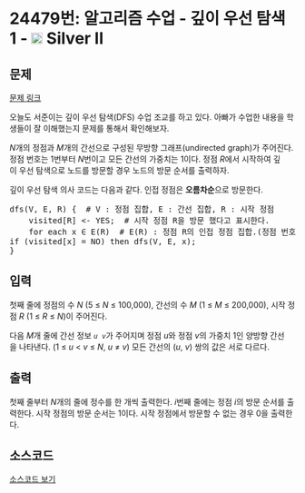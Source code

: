 # 24479번: 알고리즘 수업 - 깊이 우선 탐색 1 - <img src="https://static.solved.ac/tier_small/9.svg" style="height:20px" /> Silver II

<!-- performance -->

<!-- 문제 제출 후 깃허브에 푸시를 했을 때 제출한 코드의 성능이 입력될 공간입니다.-->

<!-- end -->

## 문제

[문제 링크](https://boj.kr/24479)

<p>오늘도 서준이는 깊이 우선 탐색(DFS) 수업 조교를 하고 있다.&nbsp;아빠가 수업한&nbsp;내용을 학생들이 잘 이해했는지 문제를 통해서 확인해보자.</p>

<p><em>N</em>개의 정점과&nbsp;<em>M</em>개의 간선으로 구성된 무방향&nbsp;그래프(undirected graph)가 주어진다. 정점 번호는 1번부터&nbsp;<em>N</em>번이고 모든 간선의 가중치는 1이다. 정점 <i>R</i>에서 시작하여 깊이&nbsp;우선 탐색으로&nbsp;노드를 방문할 경우 노드의 방문 순서를 출력하자.</p>

<p>깊이 우선 탐색 의사 코드는&nbsp;다음과 같다.&nbsp;인접 정점은&nbsp;<strong>오름차순</strong>으로 방문한다.</p>

<pre>dfs(V, E, R) {  # V : 정점 집합, E : 간선 집합, R : 시작 정점
&nbsp;   visited[R] &lt;- YES;  # 시작 정점 R을 방문 했다고 표시한다.
&nbsp;   for each x ∈ E(R)  # E(R) : 정점 R의 인접 정점 집합.(정점 번호를 <strong>오름차순</strong>으로 방문한다)
if (visited[x] = NO) then dfs(V, E, x);
}</pre>

## 입력

<p>첫째 줄에 정점의 수&nbsp;<em>N</em>&nbsp;(5&nbsp;≤&nbsp;<em>N</em>&nbsp;≤ 100,000), 간선의 수&nbsp;<em>M</em>&nbsp;(1 ≤&nbsp;<em>M</em>&nbsp;≤ 200,000), 시작 정점&nbsp;<em>R</em>&nbsp;(1 ≤&nbsp;<em>R</em>&nbsp;≤&nbsp;<em>N</em>)이 주어진다.</p>

<p>다음&nbsp;<em>M</em>개 줄에 간선 정보&nbsp;<code><em>u</em>&nbsp;<em>v</em></code>가 주어지며 정점&nbsp;<em>u</em>와 정점&nbsp;<em>v</em>의 가중치 1인 양방향 간선을&nbsp;나타낸다. (1 ≤&nbsp;<em>u</em>&nbsp;&lt;&nbsp;<em>v</em>&nbsp;≤&nbsp;<em>N</em>,&nbsp;<em>u</em>&nbsp;≠&nbsp;<em>v</em>) 모든 간선의 (<em>u</em>,&nbsp;<em>v</em>) 쌍의 값은 서로 다르다.</p>

## 출력

<p>첫째 줄부터&nbsp;<em>N</em>개의&nbsp;줄에 정수를 한 개씩 출력한다.&nbsp;<em>i</em>번째 줄에는 정점&nbsp;<em>i</em>의 방문 순서를 출력한다. 시작 정점의 방문 순서는 1이다. 시작 정점에서 방문할 수 없는 경우 0을 출력한다.</p>

## 소스코드

[소스코드 보기](알고리즘%20수업%20-%20깊이%20우선%20탐색%201.js)